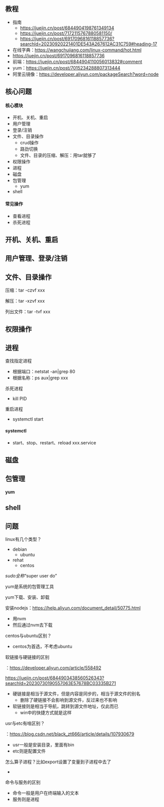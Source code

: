 

## 教程

- 指南
  - https://juejin.cn/post/6844904198761349134
  - https://juejin.cn/post/7172115767880581150/
  - https://juejin.cn/post/6917096816118857736?searchId=20230920221401DE543A267612AC31C759#heading-17
- 在线字典：https://wangchujiang.com/linux-command/hot.html
- https://juejin.cn/post/6917096816118857736
- 前端：https://juejin.cn/post/6844904110056013832#comment
- yum：https://juejin.cn/post/7015234288807313444
- 阿里云镜像：https://developer.aliyun.com/packageSearch?word=node

## 核心问题

#### 核心模块

- 开机、关机、重启
- 用户管理
- 登录/注销
- 文件、目录操作
  - crud操作
  - 路劲切换
  - 文件、目录的压缩、解压：用tar就够了
- 权限操作
- 进程
- 磁盘
- 包管理
  - yum
- shell

#### 常见操作

- 查看进程
- 杀死进程



## 开机、关机、重启



## 用户管理、登录/注销



## 文件、目录操作

压缩：tar -czvf xxx

解压：tar -xzvf xxx

列出文件：tar -tvf xxx



## 权限操作



## 进程

查找指定进程

- 根据端口：netstat -an|grep 80
- 根据名称：ps aux|grep xxx

杀死进程

- kill PID

重启进程

- systemctl start

#### systemctl

- start、stop、restart、reload xxx.service

## 磁盘



## 包管理



#### yum



## shell



## 问题

linux有几个类型？

- debian
  - ubuntu
- rehat
  - centos

 *sudo全称*“super user do” 

yum是系统的包管理工具

yum下载、安装、卸载

安装nodejs：https://help.aliyun.com/document_detail/50775.html

- 用nvm
- 然后通过nvm去下载

centos与ubuntu区别？

- centos为首选，不考虑ubuntu

软链接与硬链接的区别

：https://developer.aliyun.com/article/558492

https://juejin.cn/post/6844903438560526343?searchId=20230730190557063E57678BC03335B271

- 硬链接是相当于源文件，但是内容是同步的，相当于源文件的别名
  - 删除了硬链接不会影响到源文件，反过来也不影响
- 软链接则是相当于导航，跳转到源文件地址，仅此而已
  - win中的快捷方式就是这样




usr与etc有啥区别？

：https://blog.csdn.net/black_zt666/article/details/107930679

- usr一般是安装目录，里面有bin
- etc则是配置文件



怎么算子进程？比如export设置了变量到子进程中去了

- 

命令与服务的区别

- 命令一般是用户在终端输入的文本
- 服务则是进程





